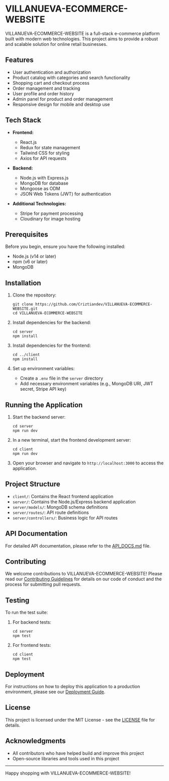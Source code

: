 # VILLANUEVA-ECOMMERCE-WEBSITE

VILLANUEVA-ECOMMERCE-WEBSITE is a full-stack e-commerce platform built with modern web technologies. This project aims to provide a robust and scalable solution for online retail businesses.

## Features

- User authentication and authorization
- Product catalog with categories and search functionality
- Shopping cart and checkout process
- Order management and tracking
- User profile and order history
- Admin panel for product and order management
- Responsive design for mobile and desktop use

## Tech Stack

- **Frontend:**
  - React.js
  - Redux for state management
  - Tailwind CSS for styling
  - Axios for API requests

- **Backend:**
  - Node.js with Express.js
  - MongoDB for database
  - Mongoose as ODM
  - JSON Web Tokens (JWT) for authentication

- **Additional Technologies:**
  - Stripe for payment processing
  - Cloudinary for image hosting

## Prerequisites

Before you begin, ensure you have the following installed:
- Node.js (v14 or later)
- npm (v6 or later)
- MongoDB

## Installation

1. Clone the repository:
   ```
   git clone https://github.com/Criztiandev/VILLANUEVA-ECOMMERCE-WEBSITE.git
   cd VILLANUEVA-ECOMMERCE-WEBSITE
   ```

2. Install dependencies for the backend:
   ```
   cd server
   npm install
   ```

3. Install dependencies for the frontend:
   ```
   cd ../client
   npm install
   ```

4. Set up environment variables:
   - Create a `.env` file in the `server` directory
   - Add necessary environment variables (e.g., MongoDB URI, JWT secret, Stripe API key)

## Running the Application

1. Start the backend server:
   ```
   cd server
   npm run dev
   ```

2. In a new terminal, start the frontend development server:
   ```
   cd client
   npm run dev
   ```

3. Open your browser and navigate to `http://localhost:3000` to access the application.

## Project Structure

- `client/`: Contains the React frontend application
- `server/`: Contains the Node.js/Express backend application
- `server/models/`: MongoDB schema definitions
- `server/routes/`: API route definitions
- `server/controllers/`: Business logic for API routes

## API Documentation

For detailed API documentation, please refer to the [API_DOCS.md](API_DOCS.md) file.

## Contributing

We welcome contributions to VILLANUEVA-ECOMMERCE-WEBSITE! Please read our [Contributing Guidelines](CONTRIBUTING.md) for details on our code of conduct and the process for submitting pull requests.

## Testing

To run the test suite:

1. For backend tests:
   ```
   cd server
   npm test
   ```

2. For frontend tests:
   ```
   cd client
   npm test
   ```

## Deployment

For instructions on how to deploy this application to a production environment, please see our [Deployment Guide](DEPLOYMENT.md).

## License

This project is licensed under the MIT License - see the [LICENSE](LICENSE) file for details.

## Acknowledgments

- All contributors who have helped build and improve this project
- Open-source libraries and tools used in this project

---

Happy shopping with VILLANUEVA-ECOMMERCE-WEBSITE!
